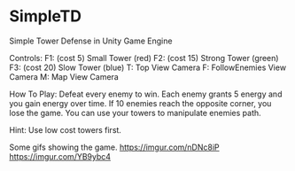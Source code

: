 # SimpleTD
Simple Tower Defense in Unity Game Engine

Controls:
F1: (cost 5) Small Tower (red)
F2: (cost 15) Strong Tower (green)
F3: (cost 20) Slow Tower (blue)
T: Top View Camera
F: FollowEnemies View Camera
M: Map View Camera

How To Play:
Defeat every enemy to win. Each enemy grants 5 energy and you gain energy over time. If 10 enemies reach the opposite corner, you lose the game. You can use your towers to manipulate enemies path. 

Hint: Use low cost towers first.

Some gifs showing the game.
https://imgur.com/nDNc8iP
https://imgur.com/YB9ybc4
